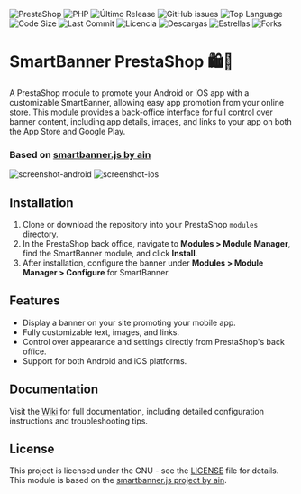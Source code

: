 ![PrestaShop](https://img.shields.io/badge/PrestaShop-8.x-blue.svg)
![PHP](https://img.shields.io/badge/PHP-8.0%20%7C%208.1-8892BF.svg?style=flat-square)
![Último Release](https://img.shields.io/github/v/release/JoseManuelPedraja/smartbanner?include_prereleases)
![GitHub issues](https://img.shields.io/github/issues/JoseManuelPedraja/smartbanner)
![Top Language](https://img.shields.io/github/languages/top/JoseManuelPedraja/smartbanner)
![Code Size](https://img.shields.io/github/languages/code-size/JoseManuelPedraja/smartbanner)
![Last Commit](https://img.shields.io/github/last-commit/JoseManuelPedraja/smartbanner)
![Licencia](https://img.shields.io/github/license/JoseManuelPedraja/smartbanner)
![Descargas](https://img.shields.io/github/downloads/JoseManuelPedraja/smartbanner/total)
![Estrellas](https://img.shields.io/github/stars/JoseManuelPedraja/smartbanner?style=social)
![Forks](https://img.shields.io/github/forks/JoseManuelPedraja/smartbanner?style=social)

# SmartBanner PrestaShop 🛍️📱

A PrestaShop module to promote your Android or iOS app with a customizable SmartBanner, allowing easy app promotion from your online store. This module provides a back-office interface for full control over banner content, including app details, images, and links to your app on both the App Store and Google Play.

### Based on [smartbanner.js by ain](https://github.com/ain/smartbanner.js/tree/main)

![screenshot-android](https://github.com/user-attachments/assets/23b4bf9e-b12d-4a0d-b856-502a06802d18)
![screenshot-ios](https://github.com/user-attachments/assets/6a58743c-4664-450f-b671-84e270ebeb04)


## Installation

1. Clone or download the repository into your PrestaShop `modules` directory.
2. In the PrestaShop back office, navigate to **Modules > Module Manager**, find the SmartBanner module, and click **Install**.
3. After installation, configure the banner under **Modules > Module Manager > Configure** for SmartBanner.

## Features

- Display a banner on your site promoting your mobile app.
- Fully customizable text, images, and links.
- Control over appearance and settings directly from PrestaShop's back office.
- Support for both Android and iOS platforms.

## Documentation

Visit the [Wiki](https://github.com/JoseManuelPedraja/smartbanner/wiki) for full documentation, including detailed configuration instructions and troubleshooting tips.

## License

This project is licensed under the GNU - see the [LICENSE](LICENSE) file for details. This module is based on the [smartbanner.js project by ain](https://github.com/ain/smartbanner.js/tree/main).

